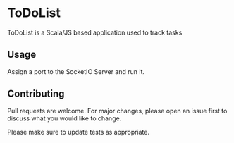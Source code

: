 # ToDoList
ToDoList is a Scala/JS based application used to track tasks

## Usage

Assign a port to the SocketIO Server and run it.

## Contributing
Pull requests are welcome. For major changes, please open an issue first to discuss what you would like to change.

Please make sure to update tests as appropriate.